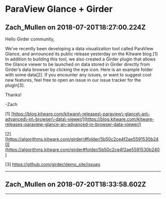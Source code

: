 # ParaView Glance + Girder

## Zach_Mullen on 2018-07-20T18:27:00.224Z

Hello Girder community,


We’ve recently been developing a data visualization tool called ParaView Glance, and announced its public release yesterday on the Kitware blog.\[1] In addition to building this tool, we also created a Girder plugin that allows the Glance viewer to be launched on data stored in Girder directly from Girder’s data browser by clicking the eye icon. Here is an example folder with some data\[2]. If you encounter any issues, or want to suggest cool new features, feel free to open an issue in our issue tracker for the plugin\[3].


Thanks!


\-Zach


\[1] [https://blog.kitware.com/kitware\-releases\-paraview\-glance\-an\-advanced\-in\-browser\-data\-viewer/](https://blog.kitware.com/kitware-releases-paraview-glance-an-advanced-in-browser-data-viewer/)  

\[2] [https://algorithms.kitware.com/girder\#folder/5b50c2ce4f2ae5591530b240](https://algorithms.kitware.com/girder#folder/5b50c2ce4f2ae5591530b240)  

\[3] <https://github.com/girder/demo_site/issues>


---

## Zach_Mullen on 2018-07-20T18:33:58.602Z


---

